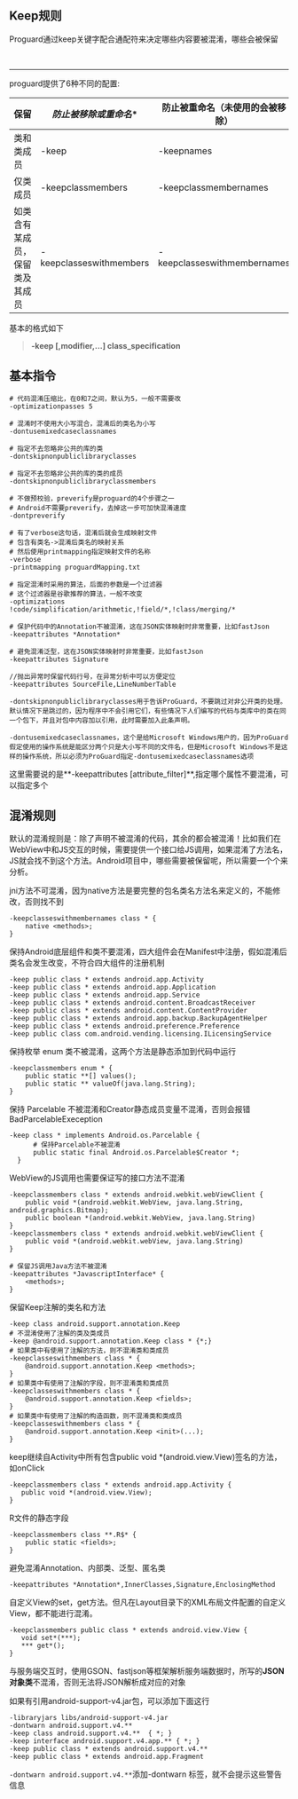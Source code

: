 ## Keep规则

Proguard通过keep关键字配合通配符来决定哪些内容要被混淆，哪些会被保留

​	

------

proguard提供了6种不同的配置:

| **保留**                       | *防止被移除或重命名**   | **防止被重命名（未使用的会被移除）** |
| ------------------------------ | ----------------------- | ------------------------------------ |
| 类和类成员                     | -keep                   | -keepnames                           |
| 仅类成员                       | -keepclassmembers       | -keepclassmembernames                |
| 如类含有某成员，保留类及其成员 | -keepclasseswithmembers | -keepclasseswithmembernames          |

基本的格式如下

> **-keep [,modifier,...] class_specification**



## 基本指令

```
# 代码混淆压缩比，在0和7之间，默认为5，一般不需要改
-optimizationpasses 5
 
# 混淆时不使用大小写混合，混淆后的类名为小写
-dontusemixedcaseclassnames
 
# 指定不去忽略非公共的库的类
-dontskipnonpubliclibraryclasses
 
# 指定不去忽略非公共的库的类的成员
-dontskipnonpubliclibraryclassmembers
 
# 不做预校验，preverify是proguard的4个步骤之一
# Android不需要preverify，去掉这一步可加快混淆速度
-dontpreverify
 
# 有了verbose这句话，混淆后就会生成映射文件
# 包含有类名->混淆后类名的映射关系
# 然后使用printmapping指定映射文件的名称
-verbose
-printmapping proguardMapping.txt
 
# 指定混淆时采用的算法，后面的参数是一个过滤器
# 这个过滤器是谷歌推荐的算法，一般不改变
-optimizations !code/simplification/arithmetic,!field/*,!class/merging/*
 
# 保护代码中的Annotation不被混淆，这在JSON实体映射时非常重要，比如fastJson
-keepattributes *Annotation*
 
# 避免混淆泛型，这在JSON实体映射时非常重要，比如fastJson
-keepattributes Signature
 
//抛出异常时保留代码行号，在异常分析中可以方便定位
-keepattributes SourceFile,LineNumberTable

-dontskipnonpubliclibraryclasses用于告诉ProGuard，不要跳过对非公开类的处理。默认情况下是跳过的，因为程序中不会引用它们，有些情况下人们编写的代码与类库中的类在同一个包下，并且对包中内容加以引用，此时需要加入此条声明。

-dontusemixedcaseclassnames，这个是给Microsoft Windows用户的，因为ProGuard假定使用的操作系统是能区分两个只是大小写不同的文件名，但是Microsoft Windows不是这样的操作系统，所以必须为ProGuard指定-dontusemixedcaseclassnames选项
```

这里需要说的是**-keepattributes [attribute_filter]**,指定哪个属性不要混淆，可以指定多个

## 混淆规则

默认的混淆规则是：除了声明不被混淆的代码，其余的都会被混淆！比如我们在WebView中和JS交互的时候，需要提供一个接口给JS调用，如果混淆了方法名，JS就会找不到这个方法。Android项目中，哪些需要被保留呢，所以需要一个个来分析。

jni方法不可混淆，因为native方法是要完整的包名类名方法名来定义的，不能修改，否则找不到

```
-keepclasseswithmembernames class * {
    native <methods>;
}
```

保持Android底层组件和类不要混淆，四大组件会在Manifest中注册，假如混淆后类名会发生改变，不符合四大组件的注册机制

```
-keep public class * extends android.app.Activity                               
-keep public class * extends android.app.Application                           
-keep public class * extends android.app.Service                                
-keep public class * extends android.content.BroadcastReceiver                  
-keep public class * extends android.content.ContentProvider                    
-keep public class * extends android.app.backup.BackupAgentHelper               
-keep public class * extends android.preference.Preference                      
-keep public class com.android.vending.licensing.ILicensingService    
```

保持枚举 enum 类不被混淆，这两个方法是静态添加到代码中运行

```
-keepclassmembers enum * {                                                      
    public static **[] values();
    public static ** valueOf(java.lang.String);
}
```

保持 Parcelable 不被混淆和Creator静态成员变量不混淆，否则会报错BadParcelableExeception

```
-keep class * implements Android.os.Parcelable { 
      # 保持Parcelable不被混淆            
      public static final Android.os.Parcelable$Creator *;
  }
```

WebView的JS调用也需要保证写的接口方法不混淆

```
-keepclassmembers class * extends android.webkit.webViewClient {
    public void *(android.webkit.WebView, java.lang.String, android.graphics.Bitmap);
    public boolean *(android.webkit.WebView, java.lang.String)
}
-keepclassmembers class * extends android.webkit.webViewClient {
    public void *(android.webkit.webView, java.lang.String)
}

# 保留JS调用Java方法不被混淆
-keepattributes *JavascriptInterface* {
    <methods>;
}
```

保留Keep注解的类名和方法

```
-keep class android.support.annotation.Keep
# 不混淆使用了注解的类及类成员
-keep @android.support.annotation.Keep class * {*;}
# 如果类中有使用了注解的方法，则不混淆类和类成员
-keepclasseswithmembers class * {
    @android.support.annotation.Keep <methods>;
}
# 如果类中有使用了注解的字段，则不混淆类和类成员
-keepclasseswithmembers class * {
    @android.support.annotation.Keep <fields>;
}
# 如果类中有使用了注解的构造函数，则不混淆类和类成员
-keepclasseswithmembers class * {
    @android.support.annotation.Keep <init>(...);
}
```

keep继续自Activity中所有包含public void *(android.view.View)签名的方法，如onClick

```
-keepclassmembers class * extends android.app.Activity {
   public void *(android.view.View);
}
```

 R文件的静态字段

```
-keepclassmembers class **.R$* {
    public static <fields>;
}
```

避免混淆Annotation、内部类、泛型、匿名类

```
-keepattributes *Annotation*,InnerClasses,Signature,EnclosingMethod
```

自定义View的set，get方法。但凡在Layout目录下的XML布局文件配置的自定义View，都不能进行混淆。

```
-keepclassmembers public class * extends android.view.View {
   void set*(***);
   *** get*();
}
```

与服务端交互时，使用GSON、fastjson等框架解析服务端数据时，所写的**JSON对象类**不混淆，否则无法将JSON解析成对应的对象

如果有引用android-support-v4.jar包，可以添加下面这行

```
-libraryjars libs/android-support-v4.jar
-dontwarn android.support.v4.**
-keep class android.support.v4.**  { *; }
-keep interface android.support.v4.app.** { *; }
-keep public class * extends android.support.v4.**
-keep public class * extends android.app.Fragment
```

`-dontwarn android.support.v4.**`添加-dontwarn 标签，就不会提示这些警告信息





